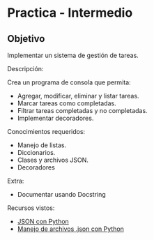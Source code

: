 # Practica - Intermedio

## Objetivo

Implementar un sistema de gestión de tareas.

Descripción: 

Crea un programa de consola que permita:

- Agregar, modificar, eliminar y listar tareas.
- Marcar tareas como completadas.
- Filtrar tareas completadas y no completadas.
- Implementar decoradores.

Conocimientos requeridos: 
- Manejo de listas.
- Diccionarios.
- Clases y archivos JSON.
- Decoradores

Extra:

- Documentar usando Docstring


Recursos vistos:

- [JSON con Python](https://diveintopython.org/es/learn/file-handling/json)
- [Manejo de archivos .json con Python](https://pywombat.com/articles/json-python)